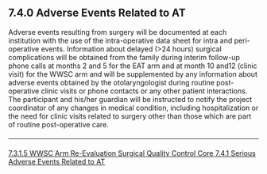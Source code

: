 ## 7.4.0 Adverse Events Related to AT

Adverse events resulting from surgery will be documented at each institution with the use of the
intra-operative data sheet for intra and peri-operative events. Information about delayed (>24
hours) surgical complications will be obtained from the family during interim follow-up phone
calls at months 2 and 5 for the EAT arm and at month 10 and12 (clinic visit) for the WWSC arm
and will be supplemented by any information about adverse events obtained by the
otolaryngologist during routine post-operative clinic visits or phone contacts or any other patient
interactions. The participant and his/her guardian will be instructed to notify the project
coordinator of any changes in medical condition, including hospitalization or the need for clinic
visits related to surgery other than those which are part of routine post-operative care.


<hr class="soften" style="margin-top: 20px;margin-bottom: 20px;"/>

<div class="center">
<div class="btn-group">
  <a href=":pages_path:/manuals/surgical-quality-control-core/7-03-01-05-wwsc-arm-re-eval.md" class="btn btn-default">
    <span class="glyphicon glyphicon-chevron-left"></span>
    7.3.1.5 WWSC Arm Re-Evaluation
  </a>

  <a href=":pages_path:/manuals/surgical-quality-control-core" class="btn btn-default">
    <span class="glyphicon glyphicon-chevron-up"></span>
    Surgical Quality Control Core
  </a>

  <a href=":pages_path:/manuals/surgical-quality-control-core/7-04-01-sae-at.md" class="btn btn-success">
    7.4.1 Serious Adverse Events Related to AT
    <span class="glyphicon glyphicon-chevron-right"></span>
  </a>
</div>
</div>